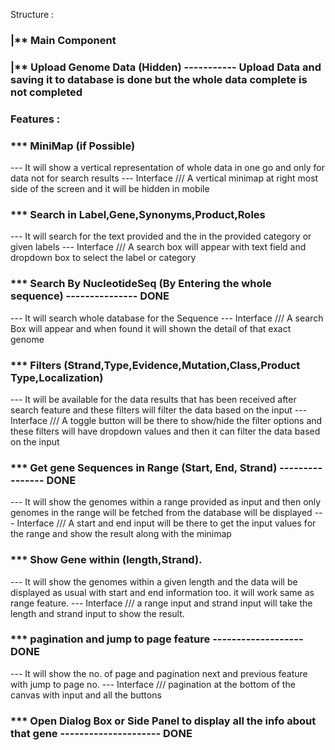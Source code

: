 Structure :

### |\*\* Main Component

### |\*\* Upload Genome Data (Hidden) ----------- Upload Data and saving it to database is done but the whole data complete is not completed

### Features :

### \*\*\* MiniMap (if Possible)

--- It will show a vertical representation of whole data in one go and only for data not for search results
--- Interface
/// A vertical minimap at right most side of the screen and it will be hidden in mobile

### \*\*\* Search in Label,Gene,Synonyms,Product,Roles

--- It will search for the text provided and the in the provided category or given labels
--- Interface
/// A search box will appear with text field and dropdown box to select the label or category

### \*\*\* Search By NucleotideSeq (By Entering the whole sequence) --------------- DONE

--- It will search whole database for the Sequence
--- Interface
/// A search Box will appear and when found it will shown the detail of that exact genome

### \*\*\* Filters (Strand,Type,Evidence,Mutation,Class,Product Type,Localization)

--- It will be available for the data results that has been received after search feature and these filters will filter the data based on the input
--- Interface
/// A toggle button will be there to show/hide the filter options and these filters will have dropdown values and then it can filter the data based on the input

### \*\*\* Get gene Sequences in Range (Start, End, Strand) ---------------- DONE

--- It will show the genomes within a range provided as input and then only genomes in the range will be fetched from the database will be displayed
--- Interface
/// A start and end input will be there to get the input values for the range and show the result along with the minimap

### \*\*\* Show Gene within (length,Strand).

--- It will show the genomes within a given length and the data will be displayed as usual with start and end information too. it will work same as range feature.
--- Interface
/// a range input and strand input will take the length and strand input to show the result.

### \*\*\* pagination and jump to page feature ------------------- DONE

--- It will show the no. of page and pagination next and previous feature with jump to page no.
--- Interface
/// pagination at the bottom of the canvas with input and all the buttons

### \*\*\* Open Dialog Box or Side Panel to display all the info about that gene --------------------- DONE
